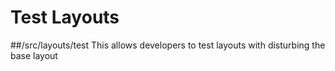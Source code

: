 Test Layouts
====================
##/src/layouts/test
This allows developers to test layouts with disturbing the base layout
